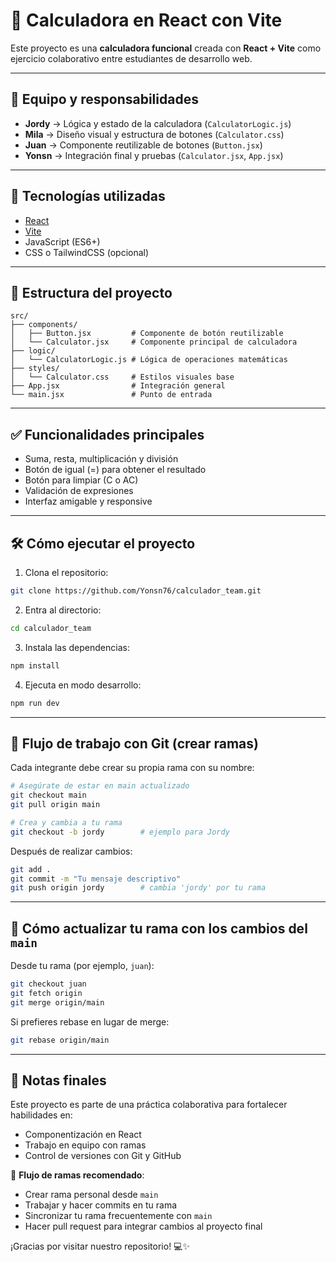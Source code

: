 # 🧮 Calculadora en React con Vite

Este proyecto es una **calculadora funcional** creada con **React + Vite** como ejercicio colaborativo entre estudiantes de desarrollo web.

---

## 👥 Equipo y responsabilidades

* **Jordy** → Lógica y estado de la calculadora (`CalculatorLogic.js`)
* **Mila** → Diseño visual y estructura de botones (`Calculator.css`)
* **Juan** → Componente reutilizable de botones (`Button.jsx`)
* **Yonsn** → Integración final y pruebas (`Calculator.jsx`, `App.jsx`)

---

## 🚀 Tecnologías utilizadas

* [React](https://reactjs.org/)
* [Vite](https://vitejs.dev/)
* JavaScript (ES6+)
* CSS o TailwindCSS (opcional)

---

## 📁 Estructura del proyecto

```
src/
├── components/
│   ├── Button.jsx         # Componente de botón reutilizable
│   └── Calculator.jsx     # Componente principal de calculadora
├── logic/
│   └── CalculatorLogic.js # Lógica de operaciones matemáticas
├── styles/
│   └── Calculator.css     # Estilos visuales base
├── App.jsx                # Integración general
└── main.jsx               # Punto de entrada
```

---

## ✅ Funcionalidades principales

* Suma, resta, multiplicación y división
* Botón de igual (=) para obtener el resultado
* Botón para limpiar (C o AC)
* Validación de expresiones
* Interfaz amigable y responsive

---

## 🛠️ Cómo ejecutar el proyecto

1. Clona el repositorio:

```bash
git clone https://github.com/Yonsn76/calculador_team.git
```

2. Entra al directorio:

```bash
cd calculador_team
```

3. Instala las dependencias:

```bash
npm install
```

4. Ejecuta en modo desarrollo:

```bash
npm run dev
```

---

## 🌿 Flujo de trabajo con Git (crear ramas)

Cada integrante debe crear su propia rama con su nombre:

```bash
# Asegúrate de estar en main actualizado
git checkout main
git pull origin main

# Crea y cambia a tu rama
git checkout -b jordy        # ejemplo para Jordy
```

Después de realizar cambios:

```bash
git add .
git commit -m "Tu mensaje descriptivo"
git push origin jordy        # cambia 'jordy' por tu rama
```

---

## 🔁 Cómo actualizar tu rama con los cambios del `main`

Desde tu rama (por ejemplo, `juan`):

```bash
git checkout juan
git fetch origin
git merge origin/main
```

Si prefieres rebase en lugar de merge:

```bash
git rebase origin/main
```

---

## 💬 Notas finales

Este proyecto es parte de una práctica colaborativa para fortalecer habilidades en:

* Componentización en React
* Trabajo en equipo con ramas
* Control de versiones con Git y GitHub

🧭 **Flujo de ramas recomendado**:

* Crear rama personal desde `main`
* Trabajar y hacer commits en tu rama
* Sincronizar tu rama frecuentemente con `main`
* Hacer pull request para integrar cambios al proyecto final

¡Gracias por visitar nuestro repositorio! 💻✨
